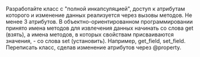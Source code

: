 Разработайте класс с "полной инкапсуляцией", доступ к атрибутам которого и изменение данных реализуется через вызовы методов. Не менее 3 атрибутов. В объектно-ориентированном программировании принято имена методов для извлечения данных начинать со слова get (взять), а имена методов, в которых свойствам присваиваются значения, - со слова set (установить). Например, get_field, set_field.
Переписать класс, сделав изменение атрибутов через @property.
